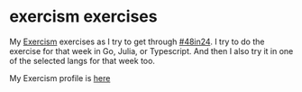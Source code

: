 # exercism exercises

My [Exercism](https://exercism.org) exercises as I try to get through [#48in24](https://exercism.org/challenges/48in24). I try to do the exercise for that week in Go, Julia, or Typescript. And then I also try it in one of the selected langs for that week too.

My Exercism profile is [here](https://exercism.org/profiles/rubbish)
